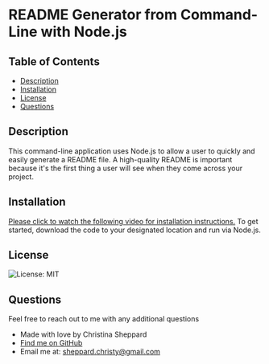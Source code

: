 # README Generator from Command-Line with Node.js

  ## Table of Contents
  * [ Description ](#about)
  * [ Installation ](#installation)
  * [ License ](#license)
  * [ Questions ](#questions)

  <a name="about"></a>
  ## Description
  This command-line application uses Node.js to allow a user to quickly and easily generate a README file. A high-quality README is important because it's the first thing a user will see when they come across your project.

  <a name="installation"></a>
  ## Installation
  [Please click to watch the following video for installation instructions.](https://choosealicense.com/licenses/gpl-3.0/) To get started, download the code to your designated location and run via Node.js.

  <a name="license"></a>
  ## License
  ![License: MIT](https://img.shields.io/badge/License-MIT-yellow.svg)

  <a name="questions"></a>
  ## Questions
  Feel free to reach out to me with any additional questions
  * Made with love by Christina Sheppard
  * [Find me on GitHub](https://github.com/cshepscorp/)
  * Email me at: sheppard.christy@gmail.com

